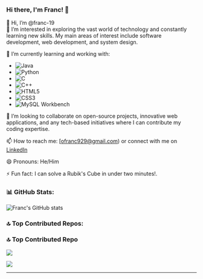 
### Hi there, I'm Franc! 👋

👋 Hi, I’m @franc-19  
👀 I’m interested in exploring the vast world of technology and constantly learning new skills. My main areas of interest include software development, web development, and system design.

🌱 I’m currently learning and working with:
- ![Java](https://img.shields.io/badge/-Java-007396?style=flat-square&logo=java)
- ![Python](https://img.shields.io/badge/-Python-3776AB?style=flat-square&logo=python&logoColor=white)
- ![C](https://img.shields.io/badge/-C-A8B9CC?style=flat-square&logo=c&logoColor=white)
- ![C++](https://img.shields.io/badge/-C++-00599C?style=flat-square&logo=c%2B%2B&logoColor=white)
- ![HTML5](https://img.shields.io/badge/-HTML5-E34F26?style=flat-square&logo=html5&logoColor=white)
- ![CSS3](https://img.shields.io/badge/-CSS3-1572B6?style=flat-square&logo=css3)
- ![MySQL Workbench](https://img.shields.io/badge/-MySQL%20Workbench-4479A1?style=flat-square&logo=mysql&logoColor=white)

💞️ I’m looking to collaborate on open-source projects, innovative web applications, and any tech-based initiatives where I can contribute my coding expertise.

📫 How to reach me: [ofranc929@gmail.com) or connect with me on [LinkedIn](https://www.linkedin.com/in/franc-otieno-673736219/)

😄 Pronouns: He/Him

⚡ Fun fact: I can solve a Rubik's Cube in under two minutes!.



### 📊 GitHub Stats:
![Franc's GitHub stats](https://github-readme-stats.vercel.app/api?username=franc-19&show_icons=true&theme=dark)

### 🔝 Top Contributed Repos:
### 🔝 Top Contributed Repo
![](https://github-contributor-stats.vercel.app/api?username=franc-19&limit=5&theme=dark&combine_all_yearly_contributions=true)



[![](https://visitcount.itsvg.in/api?id=ranc-19&icon=0&color=0)](https://visitcount.itsvg.in)

---

<!---
franc-19/franc-19 is a ✨ special ✨ repository because its `README.md` (this file) appears on your GitHub profile.
You can click the Preview link to take a look at your changes.
--->

